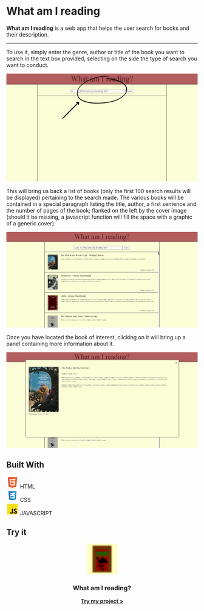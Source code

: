 # What am I reading

<strong>What am I reading</strong> is a web app that helps the user search for books and their description.
<hr>

To use it, simply enter the genre, author or title of the book you want to search in the text box provided, selecting on the side the type of search you want to conduct.


<a href="https://what-am-i-reading.netlify.app/" target="_blank"><img src="./assets/images/readme-presentation/home-page.png"></a>

This will bring us back a list of books (only the first 100 search results will be displayed) pertaining to the search made. The various books will be contained in a special paragraph listing the title, author, a first sentence and the number of pages of the book; flanked on the left by the cover image (should it be missing, a javascript function will fill the space with a graphic of a generic cover).

<a href="https://what-am-i-reading.netlify.app/" target="_blank"><img src="./assets/images/readme-presentation/research.png"></a>

Once you have located the book of interest, clicking on it will bring up a panel containing more information about it.

<a href="https://what-am-i-reading.netlify.app/" target="_blank"><img src="./assets/images/readme-presentation/book-opening.png"></a>

## Built With

<img src="./assets/images/readme-presentation/icon-html.png">  HTML
<br>
<img src="./assets/images/readme-presentation/icon-css.png">  CSS
<br>
<img src="./assets/images/readme-presentation/icon-js.png">  JAVASCRIPT

## Try it

<div align="center">
  <a href="https://what-am-i-reading.netlify.app/">
    <img src="./assets/images/readme-presentation/logo.png" alt="Logo" width="80" height="80">
  </a>

<h3 align="center">What am I reading?</h3>

  <p align="center">
    <a href="https://what-am-i-reading.netlify.app/"><strong>Try my project »</strong></a>
</div>